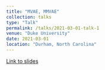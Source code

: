 ```yaml
---
title: "MVAE, MMVAE"
collection: talks
type: "Talk"
permalink: /talks/2021-03-01-talk-1
venue: "Duke University"
date: 2021-03-01
location: "Durham, North Carolina"
---
```

[Link to slides](https://achintzeus1994.github.io/assets/MVAE_MMVAE.pdf)
